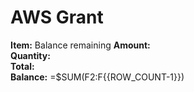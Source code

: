 # AWS Grant

**Item:** Balance remaining
**Amount:**  
**Quantity:**  
**Total:**  
**Balance:** =$SUM(F2:F{{ROW_COUNT-1}})

